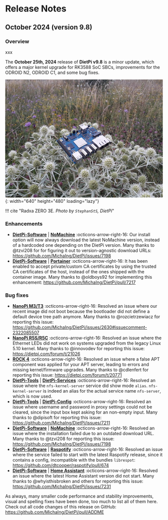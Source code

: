 # Release Notes

## October 2024 (version 9.8)

### Overview

xxx

The **October 25th, 2024** release of **DietPi v9.8** is a minor update, which offers a major kernel upgrade for RK3588 SoC SBCs, improvements for the ODROID N2, ODROID C1, and some bug fixes.

![Radxa ZERO 3E board](../assets/images/dietpi-release-v9_07.jpg){: width="640" height="480" loading="lazy"}

!!! cite "Radxa ZERO 3E. *Photo by `StephanStS`, DietPi*"

### Enhancements

- [**DietPi-Software**](../dietpi_tools/software_installation.md#dietpi-software) | [**NoMachine**](../software/remote_desktop.md#nomachine) :octicons-arrow-right-16: Our install option will now always download the latest NoMachine version, instead of a hardcoded one depending on the DietPi version. Many thanks to @tzvi208 for for figuring it out to version-agnostic download URLs: <https://github.com/MichaIng/DietPi/issues/7198>
- [**DietPi-Software**](../dietpi_tools/software_installation.md#dietpi-software) | [**Portainer**](../software/programming.md#portainer) :octicons-arrow-right-16: It has been enabled to accept private/custom CA certificates by using the trusted CA certificates of the host, instead of the ones shipped with the container image. Many thanks to @oldboys92 for implementing this enhancement: <https://github.com/MichaIng/DietPi/pull/7217>

### Bug fixes

- [**NanoPi M3/T3**](../hardware.md#nanopi-series-friendlyelec) :octicons-arrow-right-16: Resolved an issue where our recent image did not boot because the bootloader did not define a default device tree path anymore. Many thanks to @rozcietrzewiacz for reporting this issue: <https://github.com/MichaIng/DietPi/issues/2630#issuecomment-2322085507>
- [**NanoPi R5S/R5C**](../hardware.md#nanopi-series-friendlyelec) :octicons-arrow-right-16: Resolved an issue where the Ethernet LEDs did not work on systems upgraded from the legacy Linux 5.10 kernel. Many thanks to @innovodev for reporting this issue: <https://dietpi.com/forum/t/21026>
- [**ROCK 4**](../hardware.md#radxa) :octicons-arrow-right-16: Resolved an issue where a false APT component was applied for your APT server, leading to errors and missing kernel/firmware upgrades. Many thanks to @cdlenfert for reporting this issue: <https://dietpi.com/forum/t/20771>
- [**DietPi-Tools**](../dietpi_tools.md) | [**DietPi-Services**](../dietpi_tools/system_configuration.md#dietpi-services) :octicons-arrow-right-16: Resolved an issue where the `nfs-kernel-server` service did show mode `alias`. `nfs-kernel-server` is indeed an alias for the actual service name `nfs-server`, which is now used.
- [**DietPi-Tools**](../dietpi_tools.md) | [**DietPi-Config**](../dietpi_tools/system_configuration.md#dietpi-config) :octicons-arrow-right-16: Resolved an issue where username and password in proxy settings could not be cleared, since the input box kept asking for an non-empty input. Many thanks to @dipisoft for reporting this issue: <https://github.com/MichaIng/DietPi/issues/7211>
- [**DietPi-Software**](../dietpi_tools/software_installation.md#dietpi-software) | [**NoMachine**](../software/remote_desktop.md#nomachine) :octicons-arrow-right-16: Resolved an issue where the installation failed due to an outdated download URL. Many thanks to @tzvi208 for reporting this issue: <https://github.com/MichaIng/DietPi/issues/7198>
- [**DietPi-Software**](../dietpi_tools/software_installation.md#dietpi-software) | [**Raspotify**](../software/media.md#raspotify) :octicons-arrow-right-16: Resolved an issue where the service failed to start with the latest Raspotify release, since it contains a config, incompatible with the bundles `librespot`: <https://github.com/dtcooper/raspotify/pull/674>
- [**DietPi-Software**](../dietpi_tools/software_installation.md#dietpi-software) | [**Home Assistant**](../software/home_automation.md#home-assistant) :octicons-arrow-right-16: Resolved an issue where the latest Home Assistant version did not start. Many thanks to @whyisthisbroken and others for reporting this issue: <https://github.com/MichaIng/DietPi/issues/7231>

As always, many smaller code performance and stability improvements, visual and spelling fixes have been done, too much to list all of them here. Check out all code changes of this release on GitHub: <https://github.com/MichaIng/DietPi/pull/ADDME>
